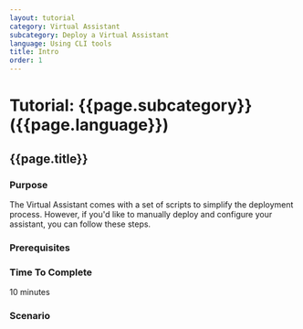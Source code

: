 ```yaml
---
layout: tutorial
category: Virtual Assistant
subcategory: Deploy a Virtual Assistant
language: Using CLI tools
title: Intro
order: 1
---
```


# Tutorial: {{page.subcategory}} ({{page.language}})
## {{page.title}}

### Purpose
The Virtual Assistant comes with a set of scripts to simplify the deployment process. However, if you'd like to manually deploy and configure your assistant, you can follow these steps.

### Prerequisites


### Time To Complete
10 minutes

### Scenario
